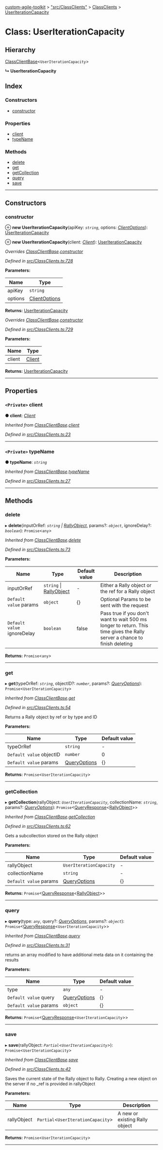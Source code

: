 [custom-agile-toolkit](../README.md) > ["src/ClassClients"](../modules/_src_classclients_.md) > [ClassClients](../modules/_src_classclients_.classclients.md) > [UserIterationCapacity](../classes/_src_classclients_.classclients.useriterationcapacity.md)

# Class: UserIterationCapacity

## Hierarchy

 [ClassClientBase](_src_classclients_.classclients.classclientbase.md)<`UserIterationCapacity`>

**↳ UserIterationCapacity**

## Index

### Constructors

* [constructor](_src_classclients_.classclients.useriterationcapacity.md#constructor)

### Properties

* [client](_src_classclients_.classclients.useriterationcapacity.md#client)
* [typeName](_src_classclients_.classclients.useriterationcapacity.md#typename)

### Methods

* [delete](_src_classclients_.classclients.useriterationcapacity.md#delete)
* [get](_src_classclients_.classclients.useriterationcapacity.md#get)
* [getCollection](_src_classclients_.classclients.useriterationcapacity.md#getcollection)
* [query](_src_classclients_.classclients.useriterationcapacity.md#query)
* [save](_src_classclients_.classclients.useriterationcapacity.md#save)

---

## Constructors

<a id="constructor"></a>

###  constructor

⊕ **new UserIterationCapacity**(apiKey: *`string`*, options: *[ClientOptions](../interfaces/_src_api_.api.clientoptions.md)*): [UserIterationCapacity](_src_classclients_.classclients.useriterationcapacity.md)

⊕ **new UserIterationCapacity**(client: *[Client](_src_client_.client.md)*): [UserIterationCapacity](_src_classclients_.classclients.useriterationcapacity.md)

*Overrides [ClassClientBase](_src_classclients_.classclients.classclientbase.md).[constructor](_src_classclients_.classclients.classclientbase.md#constructor)*

*Defined in [src/ClassClients.ts:728](https://github.com/ferentchak/rally-node-sdk/blob/4c2e61e/src/ClassClients.ts#L728)*

**Parameters:**

| Name | Type |
| ------ | ------ |
| apiKey | `string` |
| options | [ClientOptions](../interfaces/_src_api_.api.clientoptions.md) |

**Returns:** [UserIterationCapacity](_src_classclients_.classclients.useriterationcapacity.md)

*Overrides [ClassClientBase](_src_classclients_.classclients.classclientbase.md).[constructor](_src_classclients_.classclients.classclientbase.md#constructor)*

*Defined in [src/ClassClients.ts:729](https://github.com/ferentchak/rally-node-sdk/blob/4c2e61e/src/ClassClients.ts#L729)*

**Parameters:**

| Name | Type |
| ------ | ------ |
| client | [Client](_src_client_.client.md) |

**Returns:** [UserIterationCapacity](_src_classclients_.classclients.useriterationcapacity.md)

___

## Properties

<a id="client"></a>

### `<Private>` client

**● client**: *[Client](_src_client_.client.md)*

*Inherited from [ClassClientBase](_src_classclients_.classclients.classclientbase.md).[client](_src_classclients_.classclients.classclientbase.md#client)*

*Defined in [src/ClassClients.ts:23](https://github.com/ferentchak/rally-node-sdk/blob/4c2e61e/src/ClassClients.ts#L23)*

___
<a id="typename"></a>

### `<Private>` typeName

**● typeName**: *`string`*

*Inherited from [ClassClientBase](_src_classclients_.classclients.classclientbase.md).[typeName](_src_classclients_.classclients.classclientbase.md#typename)*

*Defined in [src/ClassClients.ts:27](https://github.com/ferentchak/rally-node-sdk/blob/4c2e61e/src/ClassClients.ts#L27)*

___

## Methods

<a id="delete"></a>

###  delete

▸ **delete**(inputOrRef: *`string` \| [RallyObject](../interfaces/_src_api_.api.rallyobject.md)*, params?: *`object`*, ignoreDelay?: *`boolean`*): `Promise`<`any`>

*Inherited from [ClassClientBase](_src_classclients_.classclients.classclientbase.md).[delete](_src_classclients_.classclients.classclientbase.md#delete)*

*Defined in [src/ClassClients.ts:73](https://github.com/ferentchak/rally-node-sdk/blob/4c2e61e/src/ClassClients.ts#L73)*

**Parameters:**

| Name | Type | Default value | Description |
| ------ | ------ | ------ | ------ |
| inputOrRef | `string` \| [RallyObject](../interfaces/_src_api_.api.rallyobject.md) | - |  Either a Rally object or the ref for a Rally object |
| `Default value` params | `object` |  {} |  Optional Params to be sent with the request |
| `Default value` ignoreDelay | `boolean` | false |  Pass true if you don't want to wait 500 ms longer to return. This time gives the Rally server a chance to finish deleting |

**Returns:** `Promise`<`any`>

___
<a id="get"></a>

###  get

▸ **get**(typeOrRef: *`string`*, objectID?: *`number`*, params?: *[QueryOptions](../interfaces/_src_api_.api.queryoptions.md)*): `Promise`<`UserIterationCapacity`>

*Inherited from [ClassClientBase](_src_classclients_.classclients.classclientbase.md).[get](_src_classclients_.classclients.classclientbase.md#get)*

*Defined in [src/ClassClients.ts:54](https://github.com/ferentchak/rally-node-sdk/blob/4c2e61e/src/ClassClients.ts#L54)*

Returns a Rally object by ref or by type and ID

**Parameters:**

| Name | Type | Default value |
| ------ | ------ | ------ |
| typeOrRef | `string` | - |
| `Default value` objectID | `number` | 0 |
| `Default value` params | [QueryOptions](../interfaces/_src_api_.api.queryoptions.md) |  {} |

**Returns:** `Promise`<`UserIterationCapacity`>

___
<a id="getcollection"></a>

###  getCollection

▸ **getCollection**(rallyObject: *`UserIterationCapacity`*, collectionName: *`string`*, params?: *[QueryOptions](../interfaces/_src_api_.api.queryoptions.md)*): `Promise`<[QueryResponse](../interfaces/_src_api_.api.queryresponse.md)<[RallyObject](../interfaces/_src_api_.api.rallyobject.md)>>

*Inherited from [ClassClientBase](_src_classclients_.classclients.classclientbase.md).[getCollection](_src_classclients_.classclients.classclientbase.md#getcollection)*

*Defined in [src/ClassClients.ts:62](https://github.com/ferentchak/rally-node-sdk/blob/4c2e61e/src/ClassClients.ts#L62)*

Gets a subcollection stored on the Rally object

**Parameters:**

| Name | Type | Default value |
| ------ | ------ | ------ |
| rallyObject | `UserIterationCapacity` | - |
| collectionName | `string` | - |
| `Default value` params | [QueryOptions](../interfaces/_src_api_.api.queryoptions.md) |  {} |

**Returns:** `Promise`<[QueryResponse](../interfaces/_src_api_.api.queryresponse.md)<[RallyObject](../interfaces/_src_api_.api.rallyobject.md)>>

___
<a id="query"></a>

###  query

▸ **query**(type: *`any`*, query?: *[QueryOptions](../interfaces/_src_api_.api.queryoptions.md)*, params?: *`object`*): `Promise`<[QueryResponse](../interfaces/_src_api_.api.queryresponse.md)<`UserIterationCapacity`>>

*Inherited from [ClassClientBase](_src_classclients_.classclients.classclientbase.md).[query](_src_classclients_.classclients.classclientbase.md#query)*

*Defined in [src/ClassClients.ts:31](https://github.com/ferentchak/rally-node-sdk/blob/4c2e61e/src/ClassClients.ts#L31)*

returns an array modified to have additional meta data on it containing the results

**Parameters:**

| Name | Type | Default value |
| ------ | ------ | ------ |
| type | `any` | - |
| `Default value` query | [QueryOptions](../interfaces/_src_api_.api.queryoptions.md) |  {} |
| `Default value` params | `object` |  {} |

**Returns:** `Promise`<[QueryResponse](../interfaces/_src_api_.api.queryresponse.md)<`UserIterationCapacity`>>

___
<a id="save"></a>

###  save

▸ **save**(rallyObject: *`Partial`<`UserIterationCapacity`>*): `Promise`<`UserIterationCapacity`>

*Inherited from [ClassClientBase](_src_classclients_.classclients.classclientbase.md).[save](_src_classclients_.classclients.classclientbase.md#save)*

*Defined in [src/ClassClients.ts:42](https://github.com/ferentchak/rally-node-sdk/blob/4c2e61e/src/ClassClients.ts#L42)*

Saves the current state of the Rally object to Rally. Creating a new object on the server if no \_ref is provided in rallyObject

**Parameters:**

| Name | Type | Description |
| ------ | ------ | ------ |
| rallyObject | `Partial`<`UserIterationCapacity`> |  A new or existing Rally object |

**Returns:** `Promise`<`UserIterationCapacity`>

___

